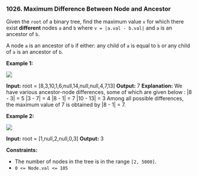 ### 1026\. Maximum Difference Between Node and Ancestor

Given the `root` of a binary tree, find the maximum value `v` for which there exist **different** nodes `a` and `b` where `v = |a.val - b.val|` and `a` is an ancestor of `b`.

A node `a` is an ancestor of `b` if either: any child of `a` is equal to `b` or any child of `a` is an ancestor of `b`.

**Example 1:**

![](https://assets.leetcode.com/uploads/2020/11/09/tmp-tree.jpg)

**Input:** root = \[8,3,10,1,6,null,14,null,null,4,7,13\]
**Output:** 7
**Explanation:** We have various ancestor-node differences, some of which are given below :
|8 - 3| = 5
|3 - 7| = 4
|8 - 1| = 7
|10 - 13| = 3
Among all possible differences, the maximum value of 7 is obtained by |8 - 1| = 7.

**Example 2:**

![](https://assets.leetcode.com/uploads/2020/11/09/tmp-tree-1.jpg)

**Input:** root = \[1,null,2,null,0,3\]
**Output:** 3

**Constraints:**

*   The number of nodes in the tree is in the range `[2, 5000]`.
*   `0 <= Node.val <= 105`
